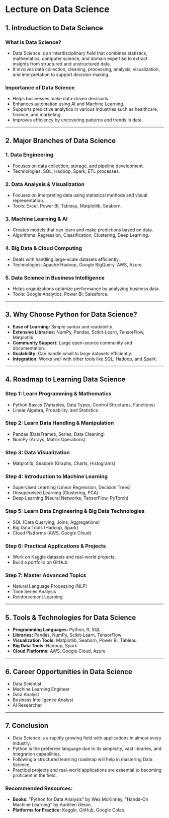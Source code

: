 # Lecture on Data Science

## 1. Introduction to Data Science
### What is Data Science?
- Data Science is an interdisciplinary field that combines statistics, mathematics, computer science, and domain expertise to extract insights from structured and unstructured data.
- It involves data collection, cleaning, processing, analysis, visualization, and interpretation to support decision-making.

### Importance of Data Science
- Helps businesses make data-driven decisions.
- Enhances automation using AI and Machine Learning.
- Supports predictive analytics in various industries such as healthcare, finance, and marketing.
- Improves efficiency by uncovering patterns and trends in data.

---

## 2. Major Branches of Data Science
### 1. **Data Engineering**
   - Focuses on data collection, storage, and pipeline development.
   - Technologies: SQL, Hadoop, Spark, ETL processes.

### 2. **Data Analysis & Visualization**
   - Focuses on interpreting data using statistical methods and visual representation.
   - Tools: Excel, Power BI, Tableau, Matplotlib, Seaborn.

### 3. **Machine Learning & AI**
   - Creates models that can learn and make predictions based on data.
   - Algorithms: Regression, Classification, Clustering, Deep Learning.
   
### 4. **Big Data & Cloud Computing**
   - Deals with handling large-scale datasets efficiently.
   - Technologies: Apache Hadoop, Google BigQuery, AWS, Azure.

### 5. **Data Science in Business Intelligence**
   - Helps organizations optimize performance by analyzing business data.
   - Tools: Google Analytics, Power BI, Salesforce.

---

## 3. Why Choose Python for Data Science?
- **Ease of Learning:** Simple syntax and readability.
- **Extensive Libraries:** NumPy, Pandas, Scikit-Learn, TensorFlow, Matplotlib.
- **Community Support:** Large open-source community and documentation.
- **Scalability:** Can handle small to large datasets efficiently.
- **Integration:** Works well with other tools like SQL, Hadoop, and Spark.

---

## 4. Roadmap to Learning Data Science

### **Step 1: Learn Programming & Mathematics**
- Python Basics (Variables, Data Types, Control Structures, Functions)
- Linear Algebra, Probability, and Statistics

### **Step 2: Learn Data Handling & Manipulation**
- Pandas (DataFrames, Series, Data Cleaning)
- NumPy (Arrays, Matrix Operations)

### **Step 3: Data Visualization**
- Matplotlib, Seaborn (Graphs, Charts, Histograms)

### **Step 4: Introduction to Machine Learning**
- Supervised Learning (Linear Regression, Decision Trees)
- Unsupervised Learning (Clustering, PCA)
- Deep Learning (Neural Networks, TensorFlow, PyTorch)

### **Step 5: Learn Data Engineering & Big Data Technologies**
- SQL (Data Querying, Joins, Aggregations)
- Big Data Tools (Hadoop, Spark)
- Cloud Platforms (AWS, Google Cloud)

### **Step 6: Practical Applications & Projects**
- Work on Kaggle datasets and real-world projects.
- Build a portfolio on GitHub.

### **Step 7: Master Advanced Topics**
- Natural Language Processing (NLP)
- Time Series Analysis
- Reinforcement Learning

---

## 5. Tools & Technologies for Data Science
- **Programming Languages:** Python, R, SQL
- **Libraries:** Pandas, NumPy, Scikit-Learn, TensorFlow
- **Visualization Tools:** Matplotlib, Seaborn, Power BI, Tableau
- **Big Data Tools:** Hadoop, Spark
- **Cloud Platforms:** AWS, Google Cloud, Azure

---

## 6. Career Opportunities in Data Science
- Data Scientist
- Machine Learning Engineer
- Data Analyst
- Business Intelligence Analyst
- AI Researcher

---

## 7. Conclusion
- Data Science is a rapidly growing field with applications in almost every industry.
- Python is the preferred language due to its simplicity, vast libraries, and integration capabilities.
- Following a structured learning roadmap will help in mastering Data Science.
- Practical projects and real-world applications are essential to becoming proficient in the field.

### Recommended Resources:
- **Books:** "Python for Data Analysis" by Wes McKinney, "Hands-On Machine Learning" by Aurélien Géron.
- **Platforms for Practice:** Kaggle, GitHub, Google Colab.


